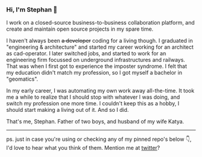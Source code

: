 ### Hi, I'm Stephan 👋

I work on a closed-source business-to-business collaboration platform, and create and maintain open source projects in my spare time. 

I haven't always been ~~a developer~~ coding for a living though. I graduated in "engineering & architecture" and started my career working for an architect as cad-operator. I later switched jobs, and started to work for an engineering firm focussed on underground infrastructures and railways. That was when I first got to experience the imposter syndrome. I felt that my education didn't match my profession, so I got myself a bachelor in "geomatics".

In my early career, I was automating my own work away all-the-time. It took me a while to realize that I should stop with whatever I was doing, and switch my profession one more time. I couldn't keep this as a hobby, I should start making a living out of it. And so I did.

That's me, Stephan. Father of two boys, and husband of my wife Katya.

---

ps. just in case you're using or checking any of my pinned repo's below 👇, I'd love to hear what you think of them. Mention me at [twitter]? 

[twitter]: http://twitter.com/meijer_s
